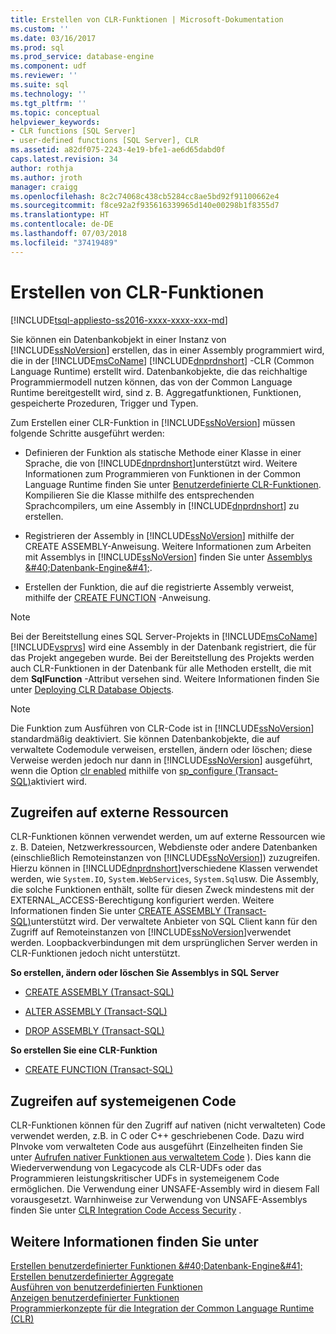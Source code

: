 ```yaml
---
title: Erstellen von CLR-Funktionen | Microsoft-Dokumentation
ms.custom: ''
ms.date: 03/16/2017
ms.prod: sql
ms.prod_service: database-engine
ms.component: udf
ms.reviewer: ''
ms.suite: sql
ms.technology: ''
ms.tgt_pltfrm: ''
ms.topic: conceptual
helpviewer_keywords:
- CLR functions [SQL Server]
- user-defined functions [SQL Server], CLR
ms.assetid: a82df075-2243-4e19-bfe1-ae6d65dabd0f
caps.latest.revision: 34
author: rothja
ms.author: jroth
manager: craigg
ms.openlocfilehash: 8c2c74068c438cb5284cc8ae5bd92f91100662e4
ms.sourcegitcommit: f8ce92a2f935616339965d140e00298b1f8355d7
ms.translationtype: HT
ms.contentlocale: de-DE
ms.lasthandoff: 07/03/2018
ms.locfileid: "37419489"
---
```

# <a name="create-clr-functions"></a>Erstellen von CLR-Funktionen
[!INCLUDE[tsql-appliesto-ss2016-xxxx-xxxx-xxx-md](../../includes/tsql-appliesto-ss2016-xxxx-xxxx-xxx-md.md)]

  Sie können ein Datenbankobjekt in einer Instanz von [!INCLUDE[ssNoVersion](../../includes/ssnoversion-md.md)] erstellen, das in einer Assembly programmiert wird, die in der [!INCLUDE[msCoName](../../includes/msconame-md.md)] [!INCLUDE[dnprdnshort](../../includes/dnprdnshort-md.md)] -CLR (Common Language Runtime) erstellt wird. Datenbankobjekte, die das reichhaltige Programmiermodell nutzen können, das von der Common Language Runtime bereitgestellt wird, sind z. B. Aggregatfunktionen, Funktionen, gespeicherte Prozeduren, Trigger und Typen.  
  
 Zum Erstellen einer CLR-Funktion in [!INCLUDE[ssNoVersion](../../includes/ssnoversion-md.md)] müssen folgende Schritte ausgeführt werden:  
  
-   Definieren der Funktion als statische Methode einer Klasse in einer Sprache, die von [!INCLUDE[dnprdnshort](../../includes/dnprdnshort-md.md)]unterstützt wird. Weitere Informationen zum Programmieren von Funktionen in der Common Language Runtime finden Sie unter [Benutzerdefinierte CLR-Funktionen](../../relational-databases/clr-integration-database-objects-user-defined-functions/clr-user-defined-functions.md). Kompilieren Sie die Klasse mithilfe des entsprechenden Sprachcompilers, um eine Assembly in [!INCLUDE[dnprdnshort](../../includes/dnprdnshort-md.md)] zu erstellen.  
  
-   Registrieren der Assembly in [!INCLUDE[ssNoVersion](../../includes/ssnoversion-md.md)] mithilfe der CREATE ASSEMBLY-Anweisung. Weitere Informationen zum Arbeiten mit Assemblys in [!INCLUDE[ssNoVersion](../../includes/ssnoversion-md.md)] finden Sie unter [Assemblys &amp;#40;Datenbank-Engine&amp;#41;](../../relational-databases/clr-integration/assemblies-database-engine.md).  
  
-   Erstellen der Funktion, die auf die registrierte Assembly verweist, mithilfe der [CREATE FUNCTION](../../t-sql/statements/create-function-transact-sql.md) -Anweisung.  
  
> [!NOTE]  
>  Bei der Bereitstellung eines SQL Server-Projekts in [!INCLUDE[msCoName](../../includes/msconame-md.md)][!INCLUDE[vsprvs](../../includes/vsprvs-md.md)] wird eine Assembly in der Datenbank registriert, die für das Projekt angegeben wurde. Bei der Bereitstellung des Projekts werden auch CLR-Funktionen in der Datenbank für alle Methoden erstellt, die mit dem **SqlFunction** -Attribut versehen sind. Weitere Informationen finden Sie unter [Deploying CLR Database Objects](../../relational-databases/clr-integration/deploying-clr-database-objects.md).  
  
> [!NOTE]  
>  Die Funktion zum Ausführen von CLR-Code ist in [!INCLUDE[ssNoVersion](../../includes/ssnoversion-md.md)] standardmäßig deaktiviert. Sie können Datenbankobjekte, die auf verwaltete Codemodule verweisen, erstellen, ändern oder löschen; diese Verweise werden jedoch nur dann in [!INCLUDE[ssNoVersion](../../includes/ssnoversion-md.md)] ausgeführt, wenn die Option [clr enabled](../../database-engine/configure-windows/clr-enabled-server-configuration-option.md) mithilfe von [sp_configure (Transact-SQL)](../../relational-databases/system-stored-procedures/sp-configure-transact-sql.md)aktiviert wird.  
  
## <a name="accessing-external-resources"></a>Zugreifen auf externe Ressourcen  
 CLR-Funktionen können verwendet werden, um auf externe Ressourcen wie z. B. Dateien, Netzwerkressourcen, Webdienste oder andere Datenbanken (einschließlich Remoteinstanzen von [!INCLUDE[ssNoVersion](../../includes/ssnoversion-md.md)]) zuzugreifen. Hierzu können in [!INCLUDE[dnprdnshort](../../includes/dnprdnshort-md.md)]verschiedene Klassen verwendet werden, wie `System.IO`, `System.WebServices`, `System.Sql`usw. Die Assembly, die solche Funktionen enthält, sollte für diesen Zweck mindestens mit der EXTERNAL_ACCESS-Berechtigung konfiguriert werden. Weitere Informationen finden Sie unter [CREATE ASSEMBLY &#40;Transact-SQL&#41;](../../t-sql/statements/create-assembly-transact-sql.md)unterstützt wird. Der verwaltete Anbieter von SQL Client kann für den Zugriff auf Remoteinstanzen von [!INCLUDE[ssNoVersion](../../includes/ssnoversion-md.md)]verwendet werden. Loopbackverbindungen mit dem ursprünglichen Server werden in CLR-Funktionen jedoch nicht unterstützt.  
  
 **So erstellen, ändern oder löschen Sie Assemblys in SQL Server**  
  
-   [CREATE ASSEMBLY &#40;Transact-SQL&#41;](../../t-sql/statements/create-assembly-transact-sql.md)  
  
-   [ALTER ASSEMBLY &#40;Transact-SQL&#41;](../../t-sql/statements/alter-assembly-transact-sql.md)  
  
-   [DROP ASSEMBLY &#40;Transact-SQL&#41;](../../t-sql/statements/drop-assembly-transact-sql.md)  
  
 **So erstellen Sie eine CLR-Funktion**  
  
-   [CREATE FUNCTION &#40;Transact-SQL&#41;](../../t-sql/statements/create-function-transact-sql.md)  
  
## <a name="accessing-native-code"></a>Zugreifen auf systemeigenen Code  
 CLR-Funktionen können für den Zugriff auf nativen (nicht verwalteten) Code verwendet werden, z.B. in C oder C++ geschriebenen Code. Dazu wird PInvoke vom verwalteten Code aus ausgeführt (Einzelheiten finden Sie unter [Aufrufen nativer Funktionen aus verwaltetem Code](http://go.microsoft.com/fwlink/?LinkID=181929) ). Dies kann die Wiederverwendung von Legacycode als CLR-UDFs oder das Programmieren leistungskritischer UDFs in systemeigenem Code ermöglichen. Die Verwendung einer UNSAFE-Assembly wird in diesem Fall vorausgesetzt. Warnhinweise zur Verwendung von UNSAFE-Assemblys finden Sie unter [CLR Integration Code Access Security](../../relational-databases/clr-integration/security/clr-integration-code-access-security.md) .  
  
## <a name="see-also"></a>Weitere Informationen finden Sie unter  
 
  [Erstellen benutzerdefinierter Funktionen &amp;#40;Datenbank-Engine&amp;#41;](../../relational-databases/user-defined-functions/create-user-defined-functions-database-engine.md)   
 [Erstellen benutzerdefinierter Aggregate](../../relational-databases/user-defined-functions/create-user-defined-aggregates.md)   
 [Ausführen von benutzerdefinierten Funktionen](../../relational-databases/user-defined-functions/execute-user-defined-functions.md)   
 [Anzeigen benutzerdefinierter Funktionen](../../relational-databases/user-defined-functions/view-user-defined-functions.md)   
 [Programmierkonzepte für die Integration der Common Language Runtime &#40;CLR&#41;](../../relational-databases/clr-integration/common-language-runtime-clr-integration-programming-concepts.md)  
  
  
